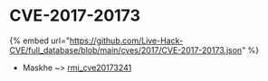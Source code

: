 # CVE-2017-20173
{% embed url="https://github.com/Live-Hack-CVE/full_database/blob/main/cves/2017/CVE-2017-20173.json" %}

* Maskhe ~> [rmi_cve20173241](https://www.alice-snow.ru/2017/database/cve-2017-20173/rmi_cve20173241-maskhe)